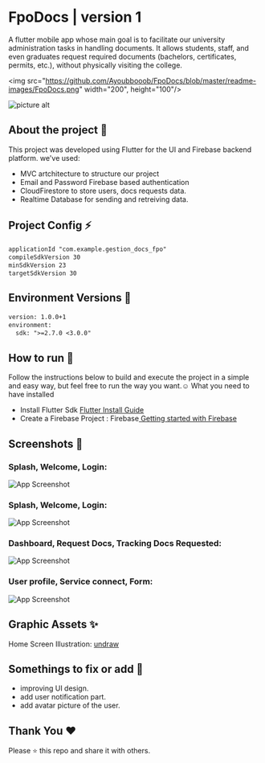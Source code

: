 
# FpoDocs | version 1

A flutter mobile app whose main goal is to facilitate our  university administration tasks in handling documents.
 It allows students, staff, and even graduates request required documents (bachelors, certificates, permits, etc.), without physically visiting the college. 
 
<img src="https://github.com/Ayoubbooob/FpoDocs/blob/master/readme-images/FpoDocs.png" width="200", height="100"/>

![picture alt](https://github.com/Ayoubbooob/FpoDocs/blob/master/readme-images/FpoDocs.png/500x400)
## About the project 🔗

This project was developed using Flutter for the UI and Firebase backend platform.
we've used:
* MVC artchitecture to structure our project
* Email and Password Firebase based authentication
* CloudFirestore to store users, docs requests data.
* Realtime Database for sending and retreiving data.


## Project Config ⚡

```
applicationId "com.example.gestion_docs_fpo"
compileSdkVersion 30
minSdkVersion 23
targetSdkVersion 30

```
## Environment Versions 🔑
```
version: 1.0.0+1
environment:
  sdk: ">=2.7.0 <3.0.0"
```
## How to run 🔧
Follow the instructions below to build and execute the project in a simple and easy way, but feel free to run the way you want.☺️
What you need to have installed
* Install Flutter Sdk <a href = "https://docs.flutter.dev/get-started/install/windows">Flutter Install Guide</a>
* Create a Firebase Project : Firebase<a href="https://cloud.google.com/firestore/docs/client/get-firebase"> Getting started with Firebase</a>

##  Screenshots 📱
### Splash, Welcome, Login:
![App Screenshot](https://github.com/Ayoubbooob/FpoDocs/blob/master/readme-images/Splash%20Auth%20screens%20.png/468x300?text=App+Screenshot+Here)

### Splash, Welcome, Login:
![App Screenshot](https://github.com/Ayoubbooob/FpoDocs/blob/master/readme-images/app%20screens.png/468x300?text=App+Screenshot+Here)

### Dashboard, Request Docs, Tracking Docs Requested:
![App Screenshot](https://github.com/Ayoubbooob/FpoDocs/blob/master/readme-images/app%20screens.png/468x300?text=App+Screenshot+Here)

### User profile, Service connect, Form:
![App Screenshot](https://github.com/Ayoubbooob/FpoDocs/blob/master/readme-images/compteform.png/468x300?text=App+Screenshot+Here)

##  Graphic Assets ✨
Home Screen Illustration: <a href = "https://undraw.co/">undraw</a>
## Somethings to fix or add 📎

* improving UI design.
* add user notification part.
* add avatar picture of the user.


## Thank You ❤
Please ⭐ this repo and share it with others.

